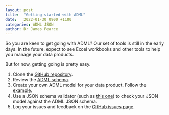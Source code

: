 ```yaml
---
layout: post
title:  "Getting started with ADML"
date:   2022-01-30 0900 +1100
categories: ADML JSON
author: Dr James Pearce
---
```


So you are keen to get going with ADML? Our set of tools is still in the early days. In the future, expect to see Excel workbooks and other tools to help you manage your data products.

But for now, getting going is pretty easy.

1. Clone the [GitHub repository](https://github.com/admlguide/adml-schema).
2. Review the [ADML schema](https://github.com/admlguide/adml-schema/blob/main/ADML.json).
3. Create your own ADML model for your data product. Follow the [example](https://github.com/admlguide/adml-schema/blob/main/SampleADMLModel.json).
4. Use a JSON schema validator (such as [this one](https://extendsclass.com/json-schema-validator.html))
   to check your JSON model against the ADML JSON schema.
5. Log your issues and feedback on the [GitHub issues page](https://github.com/admlguide/adml-schema/issues).
